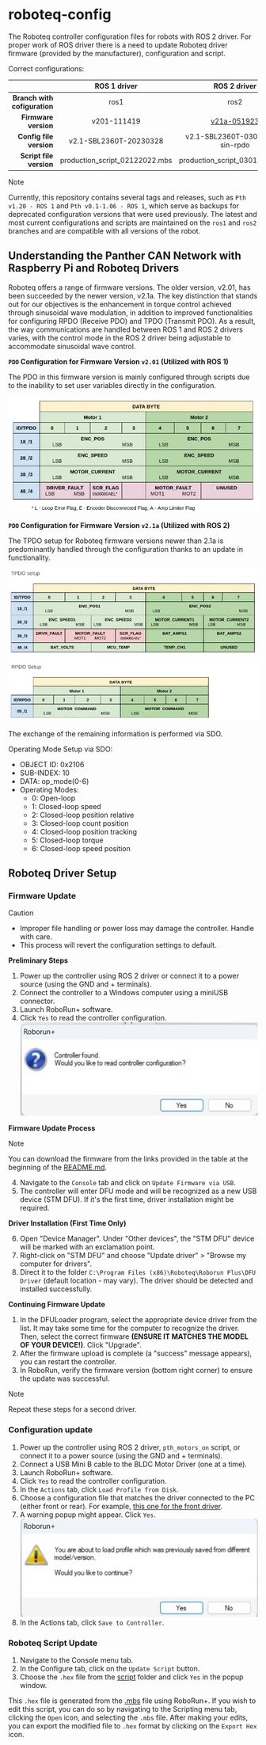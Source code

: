# roboteq-config

The Roboteq controller configuration files for robots with ROS 2 driver. For proper work of ROS driver there is a need to update Roboteq driver firmware (provided by the manufacturer), configuration and script.

Correct configurations:

|                              |          ROS 1 driver          |          ROS 2 driver           |
| ---------------------------: | :----------------------------: | :-----------------------------: |
| **Branch with cofiguration** |              ros1              |              ros2               |
|         **Firmware version** |          v201-111419           |           [v21a-051923](https://www.roboteq.com/docman-list/motor-controllers-documents-and-files/nxtgen-downloads-1/firmware/1112-sbl2xxx-firmware-update-v21a-051923/file)           |
|      **Config file version** |     v2.1-SBL2360T-20230328     | v2.1-SBL2360T-03012024-sin-rpdo |
|      **Script file version** | production_script_02122022.mbs | production_script_03012024.mbs  |

> [!NOTE]
> Currently, this repository contains several tags and releases, such as `Pth v1.20 - ROS 1` and `Pth v0.1-1.06 - ROS 1`, which serve as backups for deprecated configuration versions that were used previously. The latest and most current configurations and scripts are maintained on the `ros1` and `ros2` branches and are compatible with all versions of the robot.

## Understanding the Panther CAN Network with Raspberry Pi and Roboteq Drivers

Roboteq offers a range of firmware versions. The older version, v2.01, has been succeeded by the newer version, v2.1a. The key distinction that stands out for our objectives is the enhancement in torque control achieved through sinusoidal wave modulation, in addition to improved functionalities for configuring RPDO (Receive PDO) and TPDO (Transmit PDO). As a result, the way communications are handled between ROS 1 and ROS 2 drivers varies, with the control mode in the ROS 2 driver being adjustable to accommodate sinusoidal wave control.

**`PDO` Configuration for Firmware Version `v2.01` (Utilized with ROS 1)**

The PDO in this firmware version is mainly configured through scripts due to the inability to set user variables directly in the configuration.

![img](./.docs/roboteq-script-for-201.png)

**`PDO` Configuration for Firmware Version `v2.1a` (Utilized with ROS 2)**

The TPDO setup for Roboteq firmware versions newer than 2.1a is predominantly handled through the configuration thanks to an update in functionality.

![img](./.docs/roboteq-script-for-21a.png)

The exchange of the remaining information is performed via SDO.

Operating Mode Setup via SDO:

- OBJECT ID: 0x2106
- SUB-INDEX: 10
- DATA: op_mode(0-6)
- Operating Modes:
  - 0: Open-loop
  - 1: Closed-loop speed
  - 2: Closed-loop position relative
  - 3: Closed-loop count position
  - 4: Closed-loop position tracking
  - 5: Closed-loop torque
  - 6: Closed-loop speed position

## Roboteq Driver Setup

### Firmware Update

> [!CAUTION]
> - Improper file handling or power loss may damage the controller. Handle with care.
> - This process will revert the configuration settings to default.

**Preliminary Steps**

1. Power up the controller using ROS 2 driver or connect it to a power source (using the GND and + terminals).
2. Connect the controller to a Windows computer using a miniUSB connector.
3. Launch RoboRun+ software.
4. Click `Yes` to read the controller configuration.
![img](./.docs/read-controller-req.png)

**Firmware Update Process**

> [!NOTE]
> You can download the firmware from the links provided in the table at the beginning of the [README.md](README.md).

4. Navigate to the `Console` tab and click on `Update Firmware via USB`.
5. The controller will enter DFU mode and will be recognized as a new USB device (STM DFU). If it's the first time, driver installation might be required.

**Driver Installation (First Time Only)**

6. Open "Device Manager". Under "Other devices", the "STM DFU" device will be marked with an exclamation point.
7. Right-click on "STM DFU" and choose "Update driver" > "Browse my computer for drivers".
8. Direct it to the folder `C:\Program Files (x86)\Roboteq\Roborun Plus\DFU Driver` (default location - may vary). The driver should be detected and installed successfully.

**Continuing Firmware Update**

1. In the DFULoader program, select the appropriate device driver from the list. It may take some time for the computer to recognize the driver. Then, select the correct firmware **(ENSURE IT MATCHES THE MODEL OF YOUR DEVICE!)**.  Click "Upgrade".
2.  After the firmware upload is complete (a "success" message appears), you can restart the controller.
3.  In RoboRun, verify the firmware version (bottom right corner) to ensure the update was successful.

> [!NOTE]
> Repeat these steps for a second driver.

### Configuration update

1. Power up the controller using ROS 2 driver, `pth_motors_on` script, or connect it to a power source (using the GND and + terminals).
2. Connect a USB Mini B cable to the BLDC Motor Driver (one at a time).
3. Launch RoboRun+ software.
4. Click `Yes` to read the controller configuration.
5. In the `Actions` tab, click `Load Profile from Disk`.
6. Choose a configuration file that matches the driver connected to the PC (either front or rear). For example, [this one for the front driver](./configuration/v2.1-SBL2360T-03012024-sin-rpdo-front.cpr).
7. A warning popup might appear. Click `Yes`.
![img](./.docs/read-controller-warn.png)
8. In the Actions tab, click `Save to Controller`.

### Roboteq Script Update
1. Navigate to the Console menu tab.
2. In the Configure tab, click on the `Update Script` button.
3. Choose the `.hex` file from the [script](./script/) folder and click `Yes` in the popup window.

This `.hex` file is generated from the [.mbs](./script/production_script_03012024.mbs) file using RoboRun+. If you wish to edit this script, you can do so by navigating to the Scripting menu tab, clicking the `Open` icon, and selecting the `.mbs` file. After making your edits, you can export the modified file to `.hex` format by clicking on the `Export Hex` icon.
